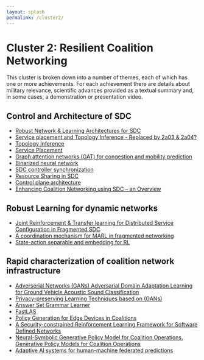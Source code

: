 ```yaml
---
layout: splash
permalink: /cluster2/
---
```


# Cluster 2: Resilient Coalition Networking
This cluster is broken down into a number of themes, each of which has one or more achievements.  For each
achievement there are details about military relevance, scientific advances provided as a textual summary
and, in some cases, a demonstration or presentation video.

## Control and Architecture of SDC
* [Robust Network & Learning Architectures for SDC](/2a01/)
* [Service placement and Topology Inference - Replaced by 2a03 & 2a04?](/2a02/)
* [Topology Inference](/2a03/)
* [Service Placement](/2a04/)
* [Graph attention networks (GAT) for congestion and mobility prediction](/2a05/)
* [Binarized neural network](/2a06/)
* [SDC controller synchronization](/2a07/)
* [Resource Sharing in SDC](/1f05/)
* [Control plane architecture](/2a08/)
* [Enhancing Coalition Networking using SDC – an Overview](/2a09/)

## Robust Learning for dynamic networks
* [Joint Reinforcement & Transfer learning for Distributed Service Configuration in Fragmented SDC](/2b01/)
* [A coordination mechanism for MARL in fragmented networking](/2b02/)
* [State-action separable and embedding for RL](/2b03/)

## Rapid characterization of coalition network infrastructure
* [Adverserial Networks (GANs) Adversarial Domain Adaptation Learning for Ground Vehicle Acoustic Sound Classification](/2c01/)
* [Privacy-preserving Learning Techniques based on (GANs)](/2c02/)
* [Answer Set Grammar Learner](/2c03/)
* [FastLAS](/1c08/)
* [Policy Generation for Edge Devices in Coalitions](/2c04/)
* [A Security-constrained Reinforcement Learning Framework for Software Defined Networks](/2c05/)
* [Neural-Symbolic Generative Policy Model for Coalition Operations. Generative Policy Models for Coalition Operations](/1c02/)
* [Adaptive AI systems for human-machine federated predictions](/1c05/)
